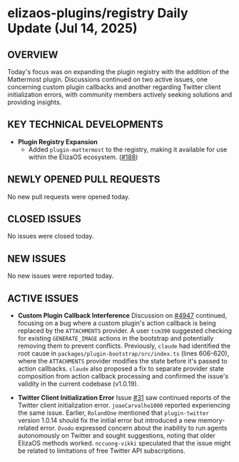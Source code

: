 # elizaos-plugins/registry Daily Update (Jul 14, 2025)
## OVERVIEW 
Today's focus was on expanding the plugin registry with the addition of the Mattermost plugin. Discussions continued on two active issues, one concerning custom plugin callbacks and another regarding Twitter client initialization errors, with community members actively seeking solutions and providing insights.

## KEY TECHNICAL DEVELOPMENTS

*   **Plugin Registry Expansion**
    *   Added `plugin-mattermost` to the registry, making it available for use within the ElizaOS ecosystem. ([#188](https://github.com/elizaos-plugins/registry/pull/188))

## NEWLY OPENED PULL REQUESTS
No new pull requests were opened today.

## CLOSED ISSUES
No issues were closed today.

## NEW ISSUES
No new issues were reported today.

## ACTIVE ISSUES

*   **Custom Plugin Callback Interference**
    Discussion on [#4947](https://github.com/elizaos-plugins/registry/issues/4947) continued, focusing on a bug where a custom plugin's action callback is being replaced by the `ATTACHMENTS` provider. A user `tcm390` suggested checking for existing `GENERATE_IMAGE` actions in the bootstrap and potentially removing them to prevent conflicts. Previously, `claude` had identified the root cause in `packages/plugin-bootstrap/src/index.ts` (lines 606-620), where the `ATTACHMENTS` provider modifies the state before it's passed to action callbacks. `claude` also proposed a fix to separate provider state composition from action callback processing and confirmed the issue's validity in the current codebase (v1.0.19).

*   **Twitter Client Initialization Error**
    Issue [#31](https://github.com/elizaos-plugins/registry/issues/31) saw continued reports of the Twitter client initialization error. `joaoCarvalho1000` reported experiencing the same issue. Earlier, `RolandOne` mentioned that `plugin-twitter` version 1.0.14 should fix the initial error but introduced a new memory-related error. `Ovodo` expressed concern about the inability to run agents autonomously on Twitter and sought suggestions, noting that older ElizaOS methods worked. `nccuong-vikki` speculated that the issue might be related to limitations of free Twitter API subscriptions.